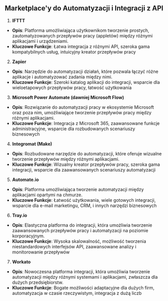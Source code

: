## Marketplace'y do Automatyzacji i Integracji z API

1. **IFTTT**
- **Opis**: Platforma umożliwiająca użytkownikom tworzenie prostych, zautomatyzowanych przepływów pracy (appletów) między różnymi aplikacjami i urządzeniami.
- **Kluczowe Funkcje**: Łatwa integracja z różnymi API, szeroka gama kompatybilnych usług, intuicyjny kreator przepływów pracy

2. **Zapier**
- **Opis**: Narzędzie do automatyzacji działań, które pozwala łączyć różne aplikacje i automatyzować zadania między nimi.
- **Kluczowe Funkcje**: Szeroki katalog aplikacji do integracji, wsparcie dla wieloetapowych przepływów pracy, łatwość użytkowania

3. **Microsoft Power Automate (dawniej Microsoft Flow)**
- **Opis**: Rozwiązanie do automatyzacji pracy w ekosystemie Microsoft oraz poza nim, umożliwiające tworzenie przepływów pracy między różnymi aplikacjami.
- **Kluczowe Funkcje**: Integracja z Microsoft 365, zaawansowane funkcje administracyjne, wsparcie dla rozbudowanych scenariuszy biznesowych

4. **Integromat (Make)**
- **Opis**: Rozbudowane narzędzie do automatyzacji, które oferuje wizualne tworzenie przepływów między różnymi aplikacjami.
- **Kluczowe Funkcje**: Wizualny kreator przepływów pracy, szeroka gama integracji, wsparcie dla zaawansowanych scenariuszy automatyzacji

5. **Automate.io**
- **Opis**: Platforma umożliwiająca tworzenie automatyzacji między aplikacjami opartymi na chmurze.
- **Kluczowe Funkcje**: Łatwość użytkowania, wiele gotowych integracji, wsparcie dla e-mail marketingu, CRM, i innych narzędzi biznesowych

6. **Tray.io**
- **Opis**: Elastyczna platforma do integracji, która umożliwia tworzenie zaawansowanych przepływów pracy i automatyzacji na poziomie korporacyjnym.
- **Kluczowe Funkcje**: Wysoka skalowalność, możliwość tworzenia niestandardowych interfejsów API, zaawansowane analizy i monitorowanie przepływów

7. **Workato**
- **Opis**: Nowoczesna platforma integracji, która umożliwia tworzenie automatyzacji między różnymi systemami i aplikacjami, zwłaszcza dla dużych przedsiębiorstw.
- **Kluczowe Funkcje**: Bogate możliwości adaptacyjne dla dużych firm, automatyzacja w czasie rzeczywistym, integracja z dużą liczb

